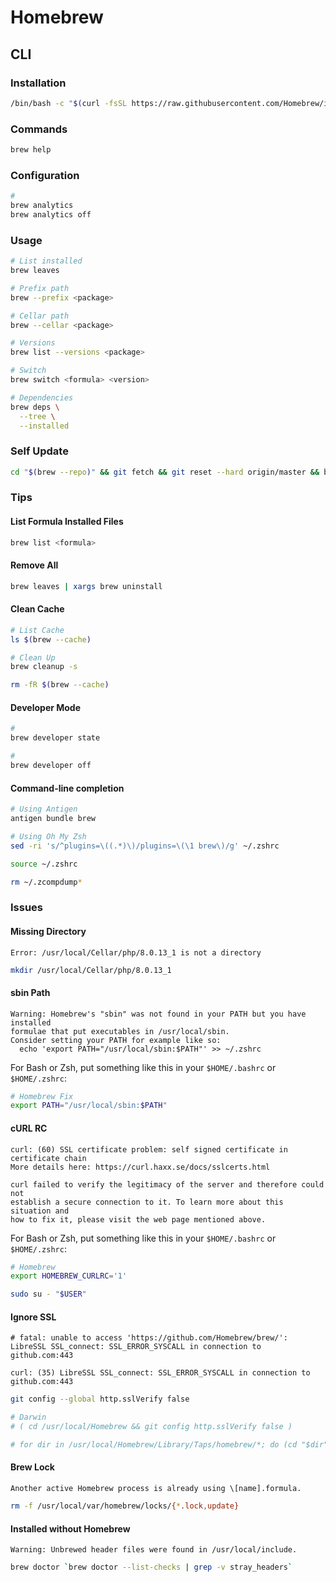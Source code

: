 # Homebrew

<!--
which wrk || brew install wrk
-->

## CLI

### Installation

```sh
/bin/bash -c "$(curl -fsSL https://raw.githubusercontent.com/Homebrew/install/HEAD/install.sh)"
```

### Commands

```sh
brew help
```

### Configuration

```sh
#
brew analytics
brew analytics off
```

### Usage

```sh
# List installed
brew leaves

# Prefix path
brew --prefix <package>

# Cellar path
brew --cellar <package>

# Versions
brew list --versions <package>

# Switch
brew switch <formula> <version>

# Dependencies
brew deps \
  --tree \
  --installed
```

### Self Update

```sh
cd "$(brew --repo)" && git fetch && git reset --hard origin/master && brew update
```

### Tips

#### List Formula Installed Files

```sh
brew list <formula>
```

#### Remove All

```sh
brew leaves | xargs brew uninstall
```

#### Clean Cache

```sh
# List Cache
ls $(brew --cache)

# Clean Up
brew cleanup -s

rm -fR $(brew --cache)
```

#### Developer Mode

```sh
#
brew developer state

#
brew developer off
```

#### Command-line completion

```sh
# Using Antigen
antigen bundle brew

# Using Oh My Zsh
sed -ri 's/^plugins=\((.*)\)/plugins=\(\1 brew\)/g' ~/.zshrc

source ~/.zshrc

rm ~/.zcompdump*
```

### Issues

#### Missing Directory

```log
Error: /usr/local/Cellar/php/8.0.13_1 is not a directory
```

```sh
mkdir /usr/local/Cellar/php/8.0.13_1
```

#### sbin Path

```log
Warning: Homebrew's "sbin" was not found in your PATH but you have installed
formulae that put executables in /usr/local/sbin.
Consider setting your PATH for example like so:
  echo 'export PATH="/usr/local/sbin:$PATH"' >> ~/.zshrc
```

For Bash or Zsh, put something like this in your `$HOME/.bashrc` or `$HOME/.zshrc`:

```sh
# Homebrew Fix
export PATH="/usr/local/sbin:$PATH"
```

#### cURL RC

```log
curl: (60) SSL certificate problem: self signed certificate in certificate chain
More details here: https://curl.haxx.se/docs/sslcerts.html

curl failed to verify the legitimacy of the server and therefore could not
establish a secure connection to it. To learn more about this situation and
how to fix it, please visit the web page mentioned above.
```

For Bash or Zsh, put something like this in your `$HOME/.bashrc` or `$HOME/.zshrc`:

```sh
# Homebrew
export HOMEBREW_CURLRC='1'
```

```sh
sudo su - "$USER"
```

#### Ignore SSL

```log
# fatal: unable to access 'https://github.com/Homebrew/brew/': LibreSSL SSL_connect: SSL_ERROR_SYSCALL in connection to github.com:443

curl: (35) LibreSSL SSL_connect: SSL_ERROR_SYSCALL in connection to github.com:443
```

```sh
git config --global http.sslVerify false

# Darwin
# ( cd /usr/local/Homebrew && git config http.sslVerify false )

# for dir in /usr/local/Homebrew/Library/Taps/homebrew/*; do (cd "$dir" && git config http.sslVerify false); done
```

#### Brew Lock

```log
Another active Homebrew process is already using \[name].formula.
```

```sh
rm -f /usr/local/var/homebrew/locks/{*.lock,update}
```

#### Installed without Homebrew

```log
Warning: Unbrewed header files were found in /usr/local/include.
```

```sh
brew doctor `brew doctor --list-checks | grep -v stray_headers`
```
